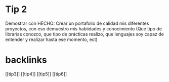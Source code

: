 # Tip 2
Demostrar con HECHO: Crear un portafolio de calidad mis diferentes proyectos, con eso demuestro mis habiidades y conocimiento (Que tipo de librarías conozco, que tipo de prácticas realizo, que lenguajes soy capaz de entender y realizar hasta ese momento, ect)

# backlinks
[[tip3]]
[[tip4]]
[[tip5]]
[[tip6]]